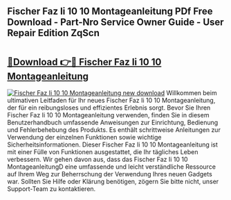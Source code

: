 ## Fischer Faz Ii 10 10 Montageanleitung PDf Free Download - Part-Nro Service Owner Guide - User Repair Edition ZqScn

# <h2><a href="http://df7b0a.blite.top/?on=Fischer+Faz+Ii+10+10+Montageanleitung">🔗Download 👉🔴 Fischer Faz Ii 10 10 Montageanleitung</a></h2>

[![Fischer Faz Ii 10 10 Montageanleitung new download](https://i.imgur.com/lujVjoI.png)](http://df7b0a.blite.top/?on=Fischer+Faz+Ii+10+10+Montageanleitung)
Willkommen beim ultimativen Leitfaden für Ihr neues Fischer Faz Ii 10 10 Montageanleitung, der für ein reibungsloses und effizientes Erlebnis sorgt. Bevor Sie Ihren Fischer Faz Ii 10 10 Montageanleitung verwenden, finden Sie in diesem Benutzerhandbuch umfassende Anweisungen zur Einrichtung, Bedienung und Fehlerbehebung des Produkts. Es enthält schrittweise Anleitungen zur Verwendung der einzelnen Funktionen sowie wichtige Sicherheitsinformationen. Dieser Fischer Faz Ii 10 10 Montageanleitung ist mit einer Fülle von Funktionen ausgestattet, die Ihr tägliches Leben verbessern. Wir gehen davon aus, dass das Fischer Faz Ii 10 10 MontageanleitungD eine umfassende und leicht verständliche Ressource auf Ihrem Weg zur Beherrschung der Verwendung Ihres neuen Gadgets war. Sollten Sie Hilfe oder Klärung benötigen, zögern Sie bitte nicht, unser Support-Team zu kontaktieren.
